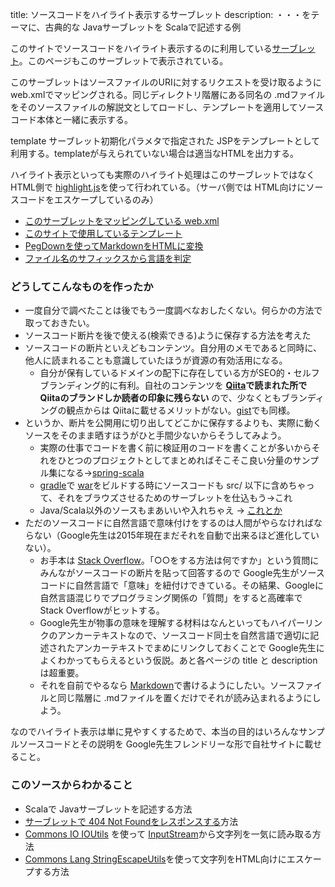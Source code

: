 title: ソースコードをハイライト表示するサーブレット
description: ・・・をテーマに、古典的な Javaサーブレットを Scalaで記述する例

このサイトでソースコードをハイライト表示するのに利用している[サーブレット](http://ja.wikipedia.org/wiki/Java_Servlet)。このページもこのサーブレットで表示されている。

このサーブレットはソースファイルのURIに対するリクエストを受け取るように web.xmlでマッピングされる。同じディレクトリ階層にある同名の .mdファイルをそのソースファイルの解説文としてロードし、テンプレートを適用してソースコード本体と一緒に表示する。

template サーブレット初期化パラメタで指定された JSPをテンプレートとして利用する。templateが与えられていない場合は適当なHTMLを出力する。

ハイライト表示といっても実際のハイライト処理はこのサーブレットではなく HTML側で [highlight.js](https://highlightjs.org/)を使って行われている。（サーバ側では HTML向けにソースコードをエスケープしているのみ）

- [このサーブレットをマッピングしている web.xml](${contextRoot}/src/examples/webapp/WEB-INF/web.xml)
- [このサイトで使用しているテンプレート](${contextRoot}/src/examples/webapp/WEB-INF/jsp/highlight.jsp)
- [PegDownを使ってMarkdownをHTMLに変換](./PegDown.scala)
- [ファイル名のサフィックスから言語を判定](./FilenameSuffixes.scala)

### どうしてこんなものを作ったか

- 一度自分で調べたことは後でもう一度調べなおしたくない。何らかの方法で取っておきたい。
- ソースコード断片を後で使える(検索できる)ように保存する方法を考えた
- ソースコードの断片といえどもコンテンツ。自分用のメモであると同時に、他人に読まれることも意識していたほうが資源の有効活用になる。
    - 自分が保有しているドメインの配下に存在している方がSEO的・セルフブランディング的に有利。自社のコンテンツを **[Qiita](https://qiita.com/)で読まれた所で Qiitaのブランドしか読者の印象に残らない** ので、少なくともブランディングの観点からは Qiitaに載せるメリットがない。[gist](https://gist.github.com/)でも同様。
- というか、断片を公開用に切り出してどこかに保存するよりも、実際に動くソースをそのまま晒すほうがひと手間少ないからそうしてみよう。
    - 実際の仕事でコードを書く前に検証用のコードを書くことが多いからそれをひとつのプロジェクトとしてまとめればそこそこ良い分量のサンプル集になる→[spring-scala](http://www.walbrix.com/spring-scala/)
    - [gradle](https://gradle.org/)で [war](http://ja.wikipedia.org/wiki/WAR_%28%E3%82%A2%E3%83%BC%E3%82%AB%E3%82%A4%E3%83%90%29)をビルドする時にソースコードも src/ 以下に含めちゃって、それをブラウズさせるためのサーブレットを仕込もう→これ
    - Java/Scala以外のソースもまあいいや入れちゃえ → [これとか](${contextRoot}/src/examples/webapp/api.php)
- ただのソースコードに自然言語で意味付けをするのは人間がやらなければならない（Google先生は2015年現在まだそれを自動で出来るほど進化していない）。
    - お手本は [Stack Overflow](http://ja.wikipedia.org/wiki/Stack_Overflow)。「○○をする方法は何ですか」という質問にみんながソースコードの断片を貼って回答するので Google先生がソースコードに自然言語で「意味」を紐付けできている。その結果、Googleに自然言語混じりでプログラミング関係の「質問」をすると高確率で Stack Overflowがヒットする。
    - Google先生が物事の意味を理解する材料はなんといってもハイパーリンクのアンカーテキストなので、ソースコード同士を自然言語で適切に記述されたアンカーテキストでまめにリンクしておくことで Google先生によくわかってもらえるという仮説。あと各ページの title と descriptionは超重要。
    - それを自前でやるなら [Markdown](http://ja.wikipedia.org/wiki/Markdown)で書けるようにしたい。ソースファイルと同じ階層に .mdファイルを置くだけでそれが読み込まれるようにしよう。

なのでハイライト表示は単に見やすくするためで、本当の目的はいろんなサンプルソースコードとその説明を Google先生フレンドリーな形で自社サイトに載せること。

### このソースからわかること

- Scalaで Javaサーブレットを記述する方法
- [サーブレットで 404 Not Foundをレスポンスする](http://docs.oracle.com/javaee/6/api/javax/servlet/http/HttpServletResponse.html#sendError%28int%29)方法
- [Commons IO IOUtils](http://commons.apache.org/proper/commons-io/javadocs/api-release/org/apache/commons/io/IOUtils.html) を使って [InputStream](https://docs.oracle.com/javase/jp/6/api/java/io/InputStream.html)から文字列を一気に読み取る方法
- [Commons Lang StringEscapeUtils](https://commons.apache.org/proper/commons-lang/javadocs/api-release/org/apache/commons/lang3/StringEscapeUtils.html)を使って文字列をHTML向けにエスケープする方法
